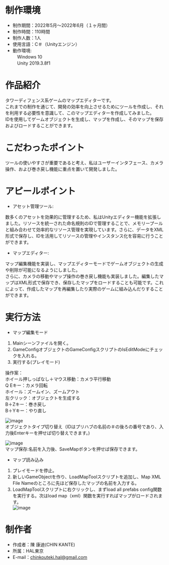 # 制作環境
* 制作期間：2022年5月～2022年6月（１ヶ月間）
* 制作時間：110時間
* 制作人数：1人
* 使用言語：C＃（Unityエンジン）
* 動作環境:<br>
　Windows 10  
　Unity 2019.3.8f1

# 作品紹介

タワーディフェンス系ゲームのマップエディターです。<br>
これまでの制作を通じて、開発の効率を向上させるためにツールを作成し、それを利用する必要性を意識して、このマップエディターを作成してみました。<br>
IDを使用してゲームオブジェクトを生成し、マップを作成し、そのマップを保存およびロードすることができます。<br>

# こだわったポイント

ツールの使いやすさが重要であると考え、私はユーザーインタフェース、カメラ操作、および巻き戻し機能に重点を置いて開発しました。

# アピールポイント

* アセット管理ツール:<br>

数多くのアセットを効果的に管理するため、私はUnityエディター機能を拡張しました。リソースを統一された命名規則のIDで管理することで、メモリープールと組み合わせて効率的なリソース管理を実現しています。さらに、データをXML形式で保存し、IDを活用してリソースの管理やインスタンス化を容易に行うことができます。

* マップエディター:<br>

マップ編集機能を実装し、マップエディターモードでゲームオブジェクトの生成や削除が可能になるようにしました。<br>
さらに、カメラの移動やマップ操作の巻き戻し機能も実装しました。編集したマップはXML形式で保存でき、保存したマップをロードすることも可能です。これによって、作成したマップを再編集したり実際のゲームに組み込んだりすることができます。

# 実行方法

* マップ編集モード<br>
1. Mainシーンファイルを開く。<br>
2. GameConfigオブジェクトのGameConfigスクリプトのIsEditModeにチェックを入れる。<br>
3. 実行する(プレイモード)<br>

操作案：<br>
ホイール押しっぱなし＋マウス移動：カメラ平行移動<br>
Q Eキー：カメラ回転<br>
ホイール：ズームイン、ズームアウト<br>
左クリック：オブジェクトを生成する<br>
B＋Zキー：巻き戻し<br>
B＋Yキー：やり直し<br>

![image](https://github.com/ChenKangDi0731/Map-Editor/assets/141888890/28b8a508-8dba-4001-a033-4f879adb6c84)<br>
オブジェクトタイプ切り替え（IDはプリハブの名前の＃の後ろの番号であり、入力後Enterキーを押せば切り替えできます。)<br>

![image](https://github.com/ChenKangDi0731/Map-Editor/assets/141888890/93b7387d-055a-4180-8ce5-56e8b651a12e)<br>
マップ保存:名前を入力後、SaveMapボタンを押せば保存できます。<br>


* マップ読み込み<br>
1. プレイモードを停止。<br>
2. 新しいGameObjectを作り、LoadMapToolスクリプトを追加し、Map XML File Nameのところに先ほど保存したマップの名前を入力する。<br>
3. LoadMapToolスクリプトに右クリックし、まずload all prefabs config関数を実行する。次はload map（xml）関数を実行すればマップがロードされます。<br>
![image](https://github.com/ChenKangDi0731/Map-Editor/assets/141888890/b19e6ec4-2322-4caa-a143-78a8f4a9ff76)<br>


# 制作者

* 作成者：陳 康迪(CHIN KANTE)
* 所属：HAL東京
* E-mail：chinkouteki.hal@gmail.com
